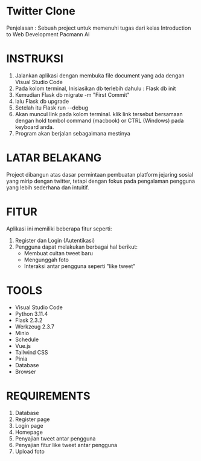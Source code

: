 # Twitter Clone
Penjelasan : Sebuah project untuk memenuhi tugas dari kelas Introduction to Web Development Pacmann Ai

# INSTRUKSI
1. Jalankan aplikasi dengan membuka file document yang ada dengan Visual Studio Code
2. Pada kolom terminal, Inisiasikan db terlebih dahulu : Flask db init
3. Kemudian Flask db migrate -m "First Commit"
4. lalu Flask db upgrade
5. Setelah itu Flask run --debug
6. Akan muncul link pada kolom terminal. klik link tersebut bersamaan dengan hold tombol command (macbook) or CTRL (Windows) pada keyboard anda.
7. Program akan berjalan sebagaimana mestinya

# LATAR BELAKANG
Project dibangun atas dasar permintaan pembuatan platform jejaring sosial yang mirip dengan twitter, tetapi dengan fokus pada pengalaman pengguna yang lebih sederhana dan intuitif.

# FITUR
Aplikasi ini memiliki beberapa fitur seperti:
1. Register dan Login (Autentikasi)
2. Pengguna dapat melakukan berbagai hal berikut:
   - Membuat cuitan tweet baru
   - Mengunggah foto
   - Interaksi antar pengguna seperti "like tweet"

# TOOLS
- Visual Studio Code
- Python 3.11.4
- Flask 2.3.2
- Werkzeug 2.3.7
- Minio
- Schedule
- Vue.js
- Tailwind CSS
- Pinia
- Database
- Browser

# REQUIREMENTS
1. Database
2. Register page
3. Login page
4. Homepage
5. Penyajian tweet antar pengguna
6. Penyajian fitur like tweet antar pengguna
7. Upload foto
